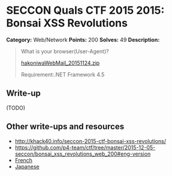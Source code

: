 # SECCON Quals CTF 2015 2015: Bonsai XSS Revolutions

**Category:** Web/Network
**Points:** 200
**Solves:** 49
**Description:**

> What is your browser(User-Agent)?
> 
> [hakoniwaWebMail_20151124.zip](./hakoniwaWebMail_20151124.zip) 
> 
> Requirement:.NET Framework 4.5 


## Write-up

(TODO)

## Other write-ups and resources

* <http://khack40.info/seccon-2015-ctf-bonsai-xss-revolutions/>
* <https://github.com/p4-team/ctf/tree/master/2015-12-05-seccon/bonsai_xss_revolutions_web_200#eng-version>
* [French](http://khack40.info/seccon-2015-ctf-bonsai-xss-revolutions/)
* [Japanese](http://www.lac.co.jp/blog/category/security/201512072.html)
